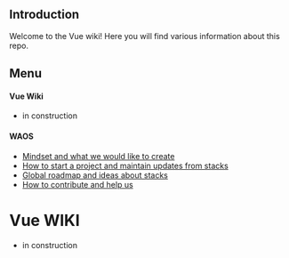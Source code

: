 ## Introduction

Welcome to the Vue wiki! Here you will find various information about this repo.

## Menu

#### Vue Wiki

- in construction

#### WAOS

- [Mindset and what we would like to create](https://weareopensource.me/)
- [How to start a project and maintain updates from stacks](https://blog.weareopensource.me/start-a-project-and-maintain-updates/)
- [Global roadmap and ideas about stacks](https://github.com/weareopensource/weareopensource.github.io/projects/1)
- [How to contribute and help us](https://blog.weareopensource.me/how-to-contribute/)

# Vue WIKI

- in construction
